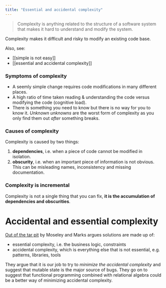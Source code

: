 ```yaml
---
title: "Essential and accidental complexity"
---
```


> Complexity is anything related to the structure of a software system that makes it hard to understand and modify the system.

Complexity makes it difficult and risky to modify an existing code base.

Also, see:
 * [[simple is not easy]] 
 * [[essential and accidental complexity]]

### Symptoms of complexity

* A seemly simple change requires code modifications in many different places.
* A high ratio of time taken reading & understanding the code versus modifying the code (cognitive load).
* There is something you need to know but there is no way for you to know it.  *Unknown unknowns* are the worst form of complexity as you only find them out *after* something breaks.

### Causes of complexity

Complexity is caused by two things:
1. **dependencies**, i.e. when a piece of code cannot be modified in isolation.
2. **obscurity**, i.e. when an important piece of information is not obvious.  This can be misleading names, inconsistency and missing documentation.

### Complexity is incremental

Complexity is not a single thing that you can fix, **it is the accumulation of dependencies and obscurities**.

# Accidental and essential complexity

[Out of the tar pit](http://curtclifton.net/papers/MoseleyMarks06a.pdf) by Moseley and Marks argues solutions are made up of:
* essential complexity, i.e. the business logic, constraints
* accidental complexity, which is everything else that is not essential, e.g. patterns, libraries, tools

They argue that it is our job to try to _minimize the accidental complexity_ and suggest that mutable state is the major source of bugs.  They go on to suggest that functional programming combined with relational algebra could be a better way of minimizing accidental complexity.